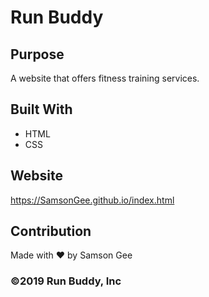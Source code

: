 # Run Buddy

## Purpose
A website that offers fitness training services.

## Built With
* HTML
* CSS

## Website
https://SamsonGee.github.io/index.html

## Contribution
Made with ❤️ by Samson Gee

### ©️2019 Run Buddy, Inc 
